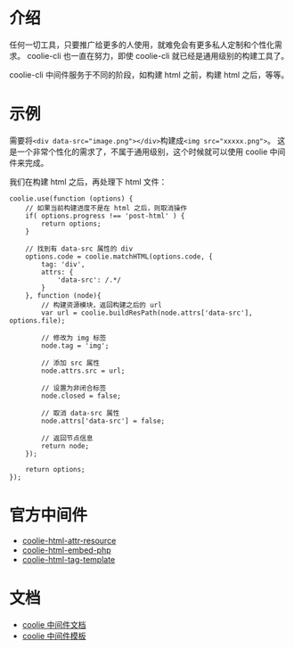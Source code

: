 # 介绍
任何一切工具，只要推广给更多的人使用，就难免会有更多私人定制和个性化需求。
coolie-cli 也一直在努力，即使 coolie-cli 就已经是通用级别的构建工具了。


coolie-cli 中间件服务于不同的阶段，如构建 html 之前，构建 html 之后，等等。


# 示例
需要将`<div data-src="image.png"></div>`构建成`<img src="xxxxx.png">`。
这是一个非常个性化的需求了，不属于通用级别，这个时候就可以使用 coolie 中间件来完成。

我们在构建 html 之后，再处理下 html 文件：

```
coolie.use(function (options) {  
    // 如果当前构建进度不是在 html 之后，则取消操作
    if( options.progress !== 'post-html' ) {
        return options;
    }
    
    // 找到有 data-src 属性的 div
    options.code = coolie.matchHTML(options.code, {
        tag: 'div',
        attrs: {
            'data-src': /.*/
        }
    }, function (node){
        // 构建资源模块，返回构建之后的 url
        var url = coolie.buildResPath(node.attrs['data-src'], options.file);
        
        // 修改为 img 标签
        node.tag = 'img';
        
        // 添加 src 属性
        node.attrs.src = url;
        
        // 设置为非闭合标签
        node.closed = false;
        
        // 取消 data-src 属性
        node.attrs['data-src'] = false;
        
        // 返回节点信息
        return node;
    });
    
    return options;
});
```


# 官方中间件
- [coolie-html-attr-resource](/middleware/coolie-html-attr-resource.md)
- [coolie-html-embed-php](/middleware/coolie-html-embed-php.md)
- [coolie-html-tag-template](/middleware/coolie-html-tag-template.md)



# 文档
- [coolie 中间件文档](/document/coolie-middleware.md)
- [coolie 中间件模板](/document/coolie-middleware-template.md)


